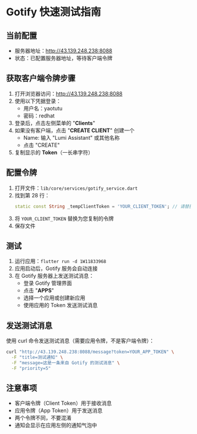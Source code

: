 # Gotify 快速测试指南

## 当前配置
- 服务器地址：http://43.139.248.238:8088
- 状态：已配置服务器地址，等待客户端令牌

## 获取客户端令牌步骤

1. 打开浏览器访问：http://43.139.248.238:8088
2. 使用以下凭据登录：
   - 用户名：yaotutu
   - 密码：redhat
3. 登录后，点击左侧菜单的 "**Clients**"
4. 如果没有客户端，点击 "**CREATE CLIENT**" 创建一个
   - Name: 输入 "Lumi Assistant" 或其他名称
   - 点击 "CREATE"
5. 复制显示的 **Token**（一长串字符）

## 配置令牌

1. 打开文件：`lib/core/services/gotify_service.dart`
2. 找到第 28 行：
   ```dart
   static const String _tempClientToken = 'YOUR_CLIENT_TOKEN'; // 请替换为您的客户端令牌
   ```
3. 将 `YOUR_CLIENT_TOKEN` 替换为您复制的令牌
4. 保存文件

## 测试

1. 运行应用：`flutter run -d 1W11833968`
2. 应用启动后，Gotify 服务会自动连接
3. 在 Gotify 服务器上发送测试消息：
   - 登录 Gotify 管理界面
   - 点击 "**APPS**"
   - 选择一个应用或创建新应用
   - 使用应用的 Token 发送测试消息

## 发送测试消息

使用 curl 命令发送测试消息（需要应用令牌，不是客户端令牌）：

```bash
curl "http://43.139.248.238:8088/message?token=YOUR_APP_TOKEN" \
  -F "title=测试通知" \
  -F "message=这是一条来自 Gotify 的测试消息" \
  -F "priority=5"
```

## 注意事项

- 客户端令牌（Client Token）用于接收消息
- 应用令牌（App Token）用于发送消息
- 两个令牌不同，不要混淆
- 通知会显示在应用左侧的通知气泡中